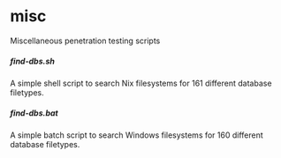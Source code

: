 # misc
Miscellaneous penetration testing scripts

##### find-dbs.sh
A simple shell script to search Nix filesystems for 161 different database filetypes.

##### find-dbs.bat
A simple batch script to search Windows filesystems for 160 different database filetypes.
